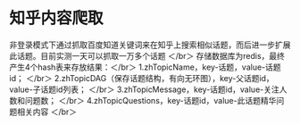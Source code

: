 # 知乎内容爬取
非登录模式下通过抓取百度知道关键词来在知乎上搜索相似话题，而后进一步扩展此话题。目前实测一天可以抓取一万多个话题 ＜/br＞
存储数据库为redis，最终产生4个hash表来存放结果：＜/br＞
1.zhTopicName，key-话题，value-话题id； ＜/br＞
2.zhTopicDAG（保存话题结构，有向无环图），key-父话题id，value-子话题id列表； ＜/br＞
3.zhTopicMessage，key-话题id，value-关注人数和问题数； ＜/br＞
4.zhTopicQuestions，key-话题id，value-此话题精华问题相关内容  ＜/br＞
